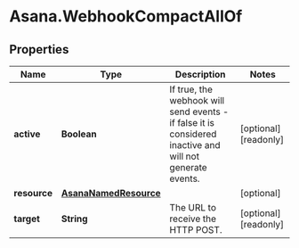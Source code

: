 # Asana.WebhookCompactAllOf

## Properties

Name | Type | Description | Notes
------------ | ------------- | ------------- | -------------
**active** | **Boolean** | If true, the webhook will send events - if false it is considered inactive and will not generate events. | [optional] [readonly] 
**resource** | [**AsanaNamedResource**](AsanaNamedResource.md) |  | [optional] 
**target** | **String** | The URL to receive the HTTP POST. | [optional] [readonly] 


